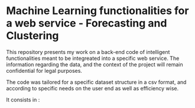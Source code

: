 # Machine Learning functionalities for a web service - Forecasting and Clustering
This repository presents my work on a back-end code of intelligent functionalities meant to be integreated into a specific web service. 
The information regarding the data, and the context of the project will remain confidential for legal purposes.

The code was tailored for a specific dataset structure in a csv format, and according to specific needs on the user end as well as efficiency wise.

It consists in : 

